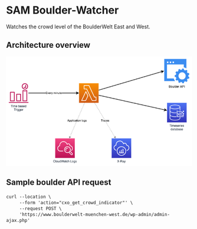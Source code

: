 # SAM Boulder-Watcher

Watches the crowd level of the BoulderWelt East and West.


## Architecture overview
![BoulderWatcher Architecture](docs/BoulderWatcher.png)


## Sample boulder API request
```
curl --location \
     --form 'action="cxo_get_crowd_indicator"' \
     --request POST \
     'https://www.boulderwelt-muenchen-west.de/wp-admin/admin-ajax.php'
```
